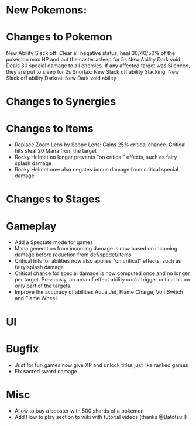 # New Pokemons:


# Changes to Pokemon

New Ability Slack off: Clear all negative status, heal 30/40/50% of the pokemon max HP and put the caster asleep for 5s
New Ability Dark void: Deals 30 special damage to all enemies. If any affected target was Silenced, they are put to sleep for 2s
Snorlax: New Slack off ability
Slacking: New Slack off ability
Darkrai: New Dark void ability

# Changes to Synergies


# Changes to Items
- Replace Zoom Lens by Scope Lens: Gains 25% critical chance. Critical hits steal 20 Mana from the target
- Rocky Helmet no longer prevents "on critical" effects, such as fairy splash damage
- Rocky Helmet now also negates bonus damage from critical special damage

# Changes to Stages

# Gameplay
- Add a Spectate mode for games
- Mana generation from incoming damage is now based on incoming damage before reduction from def/spedef/items
- Critical hits for abilities now also applies "on critical" effects, such as fairy splash damage
- Critical chance for special damage is now computed once and no longer per target. Previously, an area of effect ability could trigger critical hit on only part of the targets.
- Improve the accuracy of abilities Aqua Jet, Flame Charge, Volt Switch and Flame Wheel.

# UI

# Bugfix
- Just for fun games now give XP and unlock titles just like ranked games
- Fix sacred sword damage

# Misc
- Allow to buy a booster with 500 shards of a pokemon
- Add How to play section to wiki with tutorial videos (thanks @Batotsu !)

